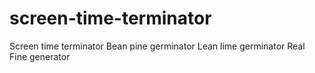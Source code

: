 # screen-time-terminator

Screen time terminator
Bean pine germinator
Lean lime germinator
Real Fine generator
